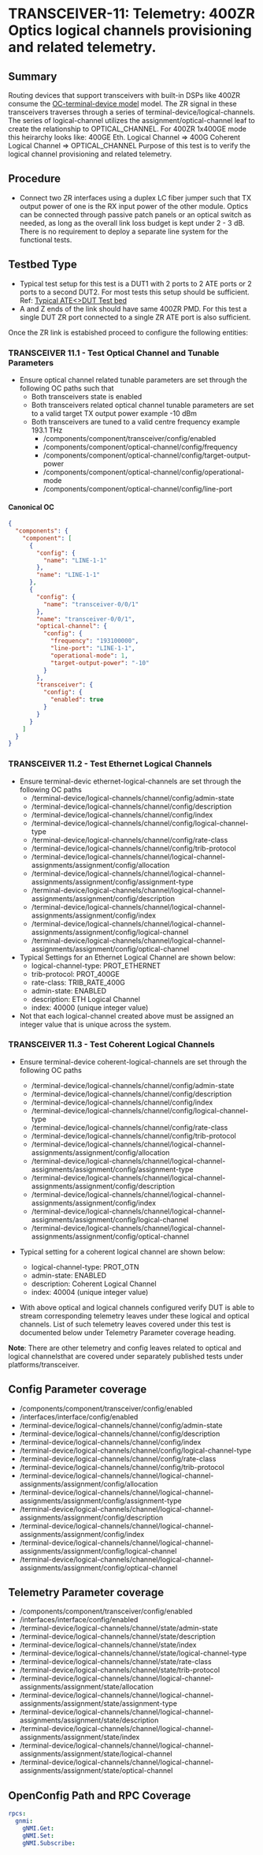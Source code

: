 # TRANSCEIVER-11: Telemetry: 400ZR Optics logical channels provisioning and related telemetry.

## Summary

Routing devices that support transceivers with built-in DSPs like 400ZR consume
the [OC-terminal-device model](https://openconfig.net/projects/models/schemadocs/jstree/openconfig-terminal-device.html)
model.
The ZR signal in these transceivers traverses through a series of
terminal-device/logical-channels. The series of logical-channel utilizes the
assignment/optical-channel leaf to create the relationship to
OPTICAL_CHANNEL. For 400ZR 1x400GE mode this heirarchy looks like:
400GE Eth. Logical Channel => 400G Coherent Logical Channel => OPTICAL_CHANNEL
Purpose of this test is to verify the logical channel provisioning and related
telemetry.

## Procedure

*   Connect two ZR interfaces using a duplex LC fiber jumper such that TX
    output power of one is the RX input power of the other module. Optics can be
    connected through passive patch panels or an optical switch as needed, as
    long as the overall link loss budget is kept under 2 - 3 dB. There is no
    requirement to deploy a separate line system for the functional tests.

## Testbed Type
*   Typical test setup for this test is a DUT1 with 2 ports to 2 ATE ports or 2
    ports to a second DUT2. For most tests this setup should be sufficient.
    Ref: [Typical ATE<>DUT Test bed](https://github.com/openconfig/featureprofiles/blob/main/topologies/atedut_2.testbed)
*   A and Z ends of  the link should have same 400ZR PMD. For this test a
    single DUT ZR port connected to a single ZR ATE port is also sufficient. 

Once the ZR link is estabished proceed to configure the following entities:

### TRANSCEIVER 11.1 - Test Optical Channel and Tunable Parameters
*   Ensure optical channel related tunable parameters are set through the
    following OC paths such that
      * Both transceivers state is enabled
      * Both transceivers related optical channel tunable parameters are set
        to a valid target TX output power example -10 dBm
      * Both transceivers are tuned to a valid centre frequency
        example 193.1 THz
        * /components/component/transceiver/config/enabled
        * /components/component/optical-channel/config/frequency
        * /components/component/optical-channel/config/target-output-power
        * /components/component/optical-channel/config/operational-mode
        * /components/component/optical-channel/config/line-port
#### Canonical OC
```json
{
  "components": {
    "component": [
      {
        "config": {
          "name": "LINE-1-1"
        },
        "name": "LINE-1-1"
      },
      {
        "config": {
          "name": "transceiver-0/0/1"
        },
        "name": "transceiver-0/0/1",
        "optical-channel": {
          "config": {
            "frequency": "193100000",
            "line-port": "LINE-1-1",
            "operational-mode": 1,
            "target-output-power": "-10"
          }
        },
        "transceiver": {
          "config": {
            "enabled": true
          }
        }
      }
    ]
  }
}
```

### TRANSCEIVER 11.2 - Test Ethernet Logical Channels 
* Ensure terminal-devic ethernet-logical-channels  are set through the
  following OC paths
    * /terminal-device/logical-channels/channel/config/admin-state
    * /terminal-device/logical-channels/channel/config/description
    * /terminal-device/logical-channels/channel/config/index
    * /terminal-device/logical-channels/channel/config/logical-channel-type
    * /terminal-device/logical-channels/channel/config/rate-class
    * /terminal-device/logical-channels/channel/config/trib-protocol
    * /terminal-device/logical-channels/channel/logical-channel-assignments/assignment/config/allocation
    * /terminal-device/logical-channels/channel/logical-channel-assignments/assignment/config/assignment-type
    * /terminal-device/logical-channels/channel/logical-channel-assignments/assignment/config/description
    * /terminal-device/logical-channels/channel/logical-channel-assignments/assignment/config/index
    * /terminal-device/logical-channels/channel/logical-channel-assignments/assignment/config/logical-channel
    * /terminal-device/logical-channels/channel/logical-channel-assignments/assignment/config/optical-channel
* Typical Settings for an Ethernet Logical Channel are shown below:
    * logical-channel-type: PROT_ETHERNET
    * trib-protocol: PROT_400GE
    * rate-class: TRIB_RATE_400G
    * admin-state: ENABLED
    * description: ETH Logical Channel
    * index: 40000 (unique integer value)
*   Not that each logical-channel created above must be assigned an integer value that
    is unique across the system.

### TRANSCEIVER 11.3 - Test Coherent Logical Channels 
* Ensure terminal-device coherent-logical-channels are set through the
  following OC paths
    * /terminal-device/logical-channels/channel/config/admin-state
    * /terminal-device/logical-channels/channel/config/description
    * /terminal-device/logical-channels/channel/config/index
    * /terminal-device/logical-channels/channel/config/logical-channel-type
    * /terminal-device/logical-channels/channel/config/rate-class
    * /terminal-device/logical-channels/channel/config/trib-protocol
    * /terminal-device/logical-channels/channel/logical-channel-assignments/assignment/config/allocation
    * /terminal-device/logical-channels/channel/logical-channel-assignments/assignment/config/assignment-type
    * /terminal-device/logical-channels/channel/logical-channel-assignments/assignment/config/description
    * /terminal-device/logical-channels/channel/logical-channel-assignments/assignment/config/index
    * /terminal-device/logical-channels/channel/logical-channel-assignments/assignment/config/logical-channel
    * /terminal-device/logical-channels/channel/logical-channel-assignments/assignment/config/optical-channel  
*   Typical setting for a coherent logical channel are shown below:
      * logical-channel-type: PROT_OTN
      * admin-state: ENABLED
      * description: Coherent Logical Channel
      * index: 40004 (unique integer value)

* With above optical and logical channels configured verify DUT is able to
  stream corresponding telemetry leaves under these logical and optical
  channels. List of such telemetry leaves covered under this test is documented
  below under Telemetry Parameter coverage heading.

**Note**: There are other telemetry and config leaves related to optical and
          logical channelsthat are covered under separately published tests
          under platforms/transceiver.

## Config Parameter coverage

*   /components/component/transceiver/config/enabled
*   /interfaces/interface/config/enabled 
*   /terminal-device/logical-channels/channel/config/admin-state
*   /terminal-device/logical-channels/channel/config/description
*   /terminal-device/logical-channels/channel/config/index
*   /terminal-device/logical-channels/channel/config/logical-channel-type
*   /terminal-device/logical-channels/channel/config/rate-class
*   /terminal-device/logical-channels/channel/config/trib-protocol
*   /terminal-device/logical-channels/channel/logical-channel-assignments/assignment/config/allocation
*   /terminal-device/logical-channels/channel/logical-channel-assignments/assignment/config/assignment-type
*   /terminal-device/logical-channels/channel/logical-channel-assignments/assignment/config/description
*   /terminal-device/logical-channels/channel/logical-channel-assignments/assignment/config/index
*   /terminal-device/logical-channels/channel/logical-channel-assignments/assignment/config/logical-channel
*   /terminal-device/logical-channels/channel/logical-channel-assignments/assignment/config/optical-channel

## Telemetry Parameter coverage

*   /components/component/transceiver/config/enabled
*   /interfaces/interface/config/enabled 
*   /terminal-device/logical-channels/channel/state/admin-state
*   /terminal-device/logical-channels/channel/state/description
*   /terminal-device/logical-channels/channel/state/index
*   /terminal-device/logical-channels/channel/state/logical-channel-type
*   /terminal-device/logical-channels/channel/state/rate-class
*   /terminal-device/logical-channels/channel/state/trib-protocol
*   /terminal-device/logical-channels/channel/logical-channel-assignments/assignment/state/allocation
*   /terminal-device/logical-channels/channel/logical-channel-assignments/assignment/state/assignment-type
*   /terminal-device/logical-channels/channel/logical-channel-assignments/assignment/state/description
*   /terminal-device/logical-channels/channel/logical-channel-assignments/assignment/state/index
*   /terminal-device/logical-channels/channel/logical-channel-assignments/assignment/state/logical-channel
*   /terminal-device/logical-channels/channel/logical-channel-assignments/assignment/state/optical-channel

## OpenConfig Path and RPC Coverage
```yaml
rpcs:
  gnmi:
    gNMI.Get:
    gNMI.Set:
    gNMI.Subscribe:
```
